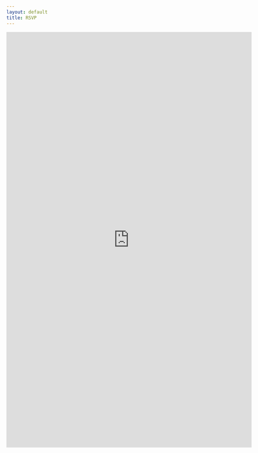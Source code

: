 ```yaml
---
layout: default
title: RSVP
---
```


<iframe src="https://docs.google.com/forms/d/e/1FAIpQLSeZGELk-QKAFeyqbeHcb6BwopYzkbblbkn-o-x4CPP9CzQS1w/viewform?embedded=true" width="640" height="1086" frameborder="0" marginheight="0" marginwidth="0">Loading…</iframe>
